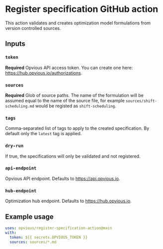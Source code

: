# Register specification GitHub action

This action validates and creates optimization model formulations from version
controlled sources.

## Inputs

### `token`

**Required** Opvious API access token. You can create one here:
https://hub.opvious.io/authorizations.

### `sources`

**Required** Glob of source paths. The name of the formulation will be assumed
equal to the name of the source file, for example `sources/shift-scheduling.md`
would be registed as `shift-scheduling`.

### `tags`

Comma-separated list of tags to apply to the created specification. By default
only the `latest` tag is applied.

### `dry-run`

If true, the specifications will only be validated and not registered.

### `api-endpoint`

Opvious API endpoint. Defaults to https://api.opvious.io.

### `hub-endpoint`

Optimization hub endpoint. Defaults to https://hub.opvious.io.

## Example usage

```yaml
uses: opvious/register-specification-action@main
with:
  token: ${{ secrets.OPVIOUS_TOKEN }}
  sources: sources/*.md
```
